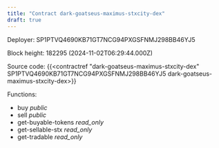 ```yaml
---
title: "Contract dark-goatseus-maximus-stxcity-dex"
draft: true
---
```

Deployer: SP1PTVQ4690KB71GT7NCG94PXGSFNMJ298BB46YJ5


 



Block height: 182295 (2024-11-02T06:29:44.000Z)

Source code: {{<contractref "dark-goatseus-maximus-stxcity-dex" SP1PTVQ4690KB71GT7NCG94PXGSFNMJ298BB46YJ5 dark-goatseus-maximus-stxcity-dex>}}

Functions:

* buy _public_
* sell _public_
* get-buyable-tokens _read_only_
* get-sellable-stx _read_only_
* get-tradable _read_only_
